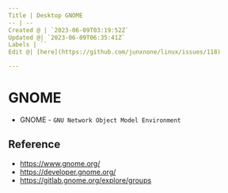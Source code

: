 ```yaml
---
Title | Desktop GNOME
-- | --
Created @ | `2023-06-09T03:19:52Z`
Updated @| `2023-06-09T06:35:41Z`
Labels | ``
Edit @| [here](https://github.com/junxnone/linux/issues/118)

---
```

# GNOME

- GNOME - `GNU Network Object Model Environment`


## Reference
- https://www.gnome.org/
- https://developer.gnome.org/
- https://gitlab.gnome.org/explore/groups
